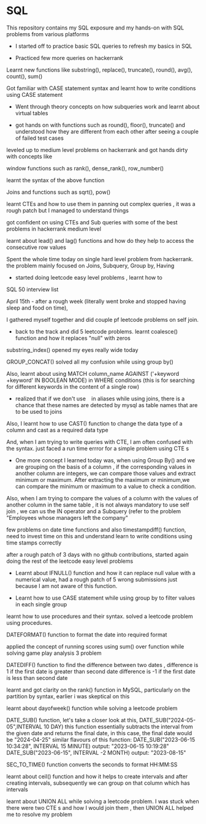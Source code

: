 # SQL
This repository contains my SQL exposure and my hands-on with SQL problems from various platforms

 - I started off to practice basic SQL queries to refresh my basics in SQL 

- Practiced few more queries on hackerrank

Learnt new functions like substring(), replace(), truncate(), round(), avg(), count(), sum()

Got familiar with  CASE statement syntax and learnt how to write conditions using CASE statement 

 - Went through theory concepts on how subqueries work and learnt about virtual tables 

- got hands on with functions such as round(), floor(), truncate() and understood how they are different
from each other after seeing a couple of failed test cases 

 leveled up to medium level problems on hackerrank and got hands dirty with concepts like 

window functions such as rank(), dense_rank(), row_number()

learnt the syntax of the above function

Joins and functions such as sqrt(), pow()

learnt CTEs and how to use them in panning out complex queries , it was a rough patch but I managed to understand things

 got confident on using CTEs and Sub queries with some of the best problems in hackerrank medium level

learnt about lead() and lag() functions and how do they help to access the consecutive row values 

 Spent the whole time today on single hard level problem from hackerrank. the problem mainly
focused on Joins, Subquery, Group by, Having

- started doing leetcode easy level problems , learnt how to 

 SQL 50  interview list

April 15th - after a rough week (literally went broke and stopped having sleep and food on time), 

I gathered myself together and did couple pf leetcode problems on self join.

- back to the track and did 5 leetcode problems. learnt coalesce() function and how it replaces "null" with zeros 

substring_index() opened my eyes really wide today

GROUP_CONCAT() solved all my confusion while using group by()

Also, learnt about using 
MATCH  column_name  AGAINST ('+keyword  +keyword' IN BOOLEAN MODE)  in   WHERE conditions
(this is for searching for different keywords in the content of a single row)

 - realized that if we don't use ` ` in aliases while using joins, there is a chance that these names 
are detected by mysql  as table names that are to be used to joins

Also, I learnt how to use CAST() function to change the data type of a column and cast as a required data type

And, when I am trying to write queries with CTE, I am often confused with the syntax. just faced a run time errror for a simple problem using CTE s


 - One more concept I learned today was, when using Group By() and we are grouping on the basis of a column ,
if the corresponding values in another column are integers, we can compare those values and extract minimum or maximum. 
After extracting the maximum or minimum,we can compare the minimum or maximum to a value to check a condition. 


Also, when I am trying to compare the values of a column with the values of another column in the same table , 
it is not always mandatory to use self join , we can us the IN operator and a Subquery (refer to the problem 
"Employees whose managers left the company"


few problems on date time functions and also timestampdiff() function, need to invest time on this and understand 
learn to write conditions using time stamps correctly

after a rough patch of 3 days with no github contributions, started again doing the rest of the leetcode easy level problems

- Learnt about IFNULL() function and how it can replace null value with a numerical value, had a rough patch of 5 wrong submissions 
just because I am not aware of this function. 

 - Learnt how to use CASE statement while using group by to filter values in each single group

learnt how to use procedures and their syntax. solved a leetcode problem using procedures. 

DATEFORMAT() function to format the date into required format

applied the concept of running scores using sum() over function while solving game play analysis 3 problem

DATEDIFF() function to find the difference between two dates , difference is 1 if the first date is greater than second date 
difference is -1 if the first date is less than second date 

learnt and got clarity on the rank() function in MySQL, particularly on the partition by syntax, earlier i was skeptical on this

learnt about dayofweek() function while solving a leetcode problem

DATE_SUB() function, 
let's take a closer look at this, DATE_SUB("2024-05-05",INTERVAL 10 DAY)
this function essentially subtracts the interval from the given date and returns the final date, in this case, the final date would be 
"2024-04-25"
similar flavours of this function:
DATE_SUB("2023-06-15 10:34:28", INTERVAL 15 MINUTE)
output: "2023-06-15 10:19:28"
DATE_SUB("2023-06-15", INTERVAL -2 MONTH)
output: "2023-08-15"

SEC_TO_TIME() function converts the seconds to format HH:MM:SS

learnt about ceil() function and how it helps to create intervals and after creating intervals, subsequently we can group on that column which has intervals

learnt about UNION ALL while solving a leetcode problem. I was stuck when there were two CTE s and how I would join them , then UNION ALL helped me to resolve my problem 
